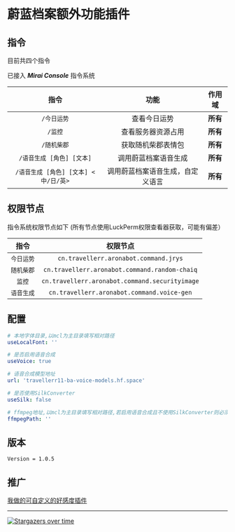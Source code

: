 # 蔚蓝档案额外功能插件
## 指令
目前共四个指令

已接入 _**Mirai Console**_ 指令系统

|            指令             |        功能        |  作用域   |
|:-------------------------:|:----------------:|:------:|
|          `/今日运势`          |      查看今日运势      | **所有** |
|           `/监控`           |    查看服务器资源占用     | **所有** |
|          `/随机柴郡`          |    获取随机柴郡表情包     | **所有** |
|     `/语音生成 [角色] [文本]`     |    调用蔚蓝档案语音生成    | **所有** |
| `/语音生成 [角色] [文本] <中/日/英>` | 调用蔚蓝档案语音生成，自定义语言 | **所有** |

## 权限节点

指令系统权限节点如下 (所有节点使用LuckPerm权限查看器获取，可能有偏差）

| **指令** |                    **权限节点**                    |
|:------:|:----------------------------------------------:|
| `今日运势` |     `cn.travellerr.aronabot.command.jrys`      |
| `随机柴郡` | `cn.travellerr.aronabot.command.random-chaiq`  |
|  `监控`  | `cn.travellerr.aronabot.command.securityimage` |
| `语音生成` |   `cn.travellerr.aronabot.command.voice-gen`   |

## 配置

```yaml
# 本地字体目录,以mcl为主目录填写相对路径
useLocalFont: ''

# 是否启用语音合成
useVoice: true

# 语音合成模型地址
url: 'travellerr11-ba-voice-models.hf.space'

# 是否使用SilkConverter
useSilk: false

# ffmpeg地址,以mcl为主目录填写相对路径,若启用语音合成且不使用SilkConverter则必须填写ffmpeg路径
ffmpegPath: ''

```


## 版本

`Version = 1.0.5`

## 推广
[我做的可自定义的好感度插件](https://github.com/Travellerrr/Favorability/)

---

[![Stargazers over time](https://starchart.cc/Travellerrr/AronaBot.svg?variant=adaptive)](https://starchart.cc/Travellerrr/AronaBot)
